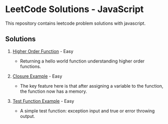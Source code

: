 # LeetCode Solutions - JavaScript

This repository contains leetcode problem solutions with javascript.

## Solutions

1. [Higher Order Function](./solutions/0001-ho-function.js) - Easy
    - Returning a hello world function understanding higher order functions.

2. [Closure Example](./solutions/0002-closure.js) - Easy
    - The key feature here is that after assigning a variable to the function, the function now has a memory.

3. [Test Function Example](./solutions/0003-test-function.js) - Easy
    - A simple test function: exception input and true or error throwing output.